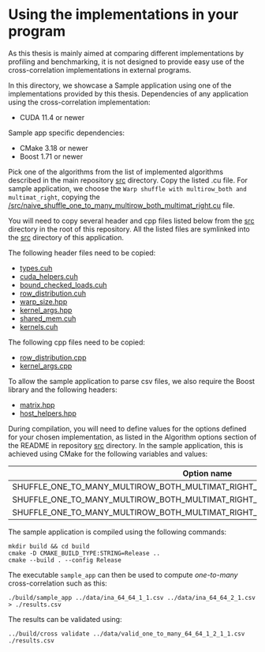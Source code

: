 # Using the implementations in your program

As this thesis is mainly aimed at comparing different implementations by profiling and benchmarking, it is not designed to provide easy use of the cross-correlation implementations in external programs.

In this directory, we showcase a Sample application using one of the implementations provided by this thesis.
Dependencies of any application using the cross-correlation implementation:
- CUDA 11.4 or newer

Sample app specific dependencies:
- CMake 3.18 or newer
- Boost 1.71 or newer

Pick one of the algorithms from the list of implemented algorithms described in the main repository [src](/src) directory.
Copy the listed .cu file. For sample application, we choose the `Warp shuffle with multirow_both and multimat_right`, copying the [<repository>/src/naive_shuffle_one_to_many_multirow_both_multimat_right.cu](/src/naive_shuffle_one_to_many_multirow_both_multimat_right.cu) file.

You will need to copy several header and cpp files listed below from the [src](/src) directory in the root of this repository. All the listed files are symlinked into the [src](./src) directory of this application.

The following header files need to be copied:
- [types.cuh](/src/types.cuh)
- [cuda_helpers.cuh](/src/cuda_helpers.cuh)
- [bound_checked_loads.cuh](/src/bound_checked_loads.cuh)
- [row_distribution.cuh](/src/row_distribution.cuh)
- [warp_size.hpp](/src/warp_size.hpp)
- [kernel_args.hpp](/src/kernel_args.hpp)
- [shared_mem.cuh](/src/shared_mem.cuh)
- [kernels.cuh](/src/kernels.cuh)

The following cpp files need to be copied:
- [row_distribution.cpp](/src/row_distribution.cpp)
- [kernel_args.cpp](/src/kernel_args.cpp)

To allow the sample application to parse csv files, we also require the Boost library and the following headers:
- [matrix.hpp](/src/matrix.hpp)
- [host_helpers.hpp](/src/host_helpers.hpp)

During compilation, you will need to define values for the options defined for your chosen implementation, as listed in the Algorithm options section of the README in repository [src](/src) directory.
In the sample application, this is achieved using CMake for the following variables and values:

| Option name | Value |
|-------------|-------|
| SHUFFLE_ONE_TO_MANY_MULTIROW_BOTH_MULTIMAT_RIGHT_SHIFTS_PER_RIGHT_MATRIX_LIMIT | 2 |
| SHUFFLE_ONE_TO_MANY_MULTIROW_BOTH_MULTIMAT_RIGHT_RIGHT_MATRICES_PER_THREAD_LIMIT | 2 |
| SHUFFLE_ONE_TO_MANY_MULTIROW_BOTH_MULTIMAT_RIGHT_LEFT_ROWS_PER_ITERATION_LIMIT | 2 |

The sample application is compiled using the following commands:
```
mkdir build && cd build
cmake -D CMAKE_BUILD_TYPE:STRING=Release ..
cmake --build . --config Release
```

The executable `sample_app` can then be used to compute *one-to-many* cross-correlation such as this:
```
./build/sample_app ../data/ina_64_64_1_1.csv ../data/ina_64_64_2_1.csv > ./results.csv
```

The results can be validated using:
```
../build/cross validate ../data/valid_one_to_many_64_64_1_2_1_1.csv ./results.csv
```